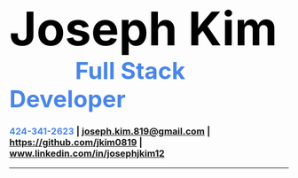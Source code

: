 <style>
    name {
        color: black;
        font-size: 3em;
        font-weight: bold;
    }

    heading1 {
        color: #4A86E8;
        font-size: 1.5em;
    }

    contact {
        color: #4A86E8;
    }

</style>

# <name>Joseph Kim</name> &emsp;&emsp;&emsp;&emsp; <heading1>Full Stack Developer</heading1>

### <contact>424-341-2623</contact> | <contact>joseph.kim.819@gmail.com</contact> | <contact>https://github.com/jkim0819</contact> | <contact>www.linkedin.com/in/josephjkim12</contact>

---
